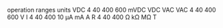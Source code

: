 operation		ranges			units
VDC				4 40 400 600	mVDC VDC VAC
VAC				4 40 400 600	V
I				4 40 400 10		μA mA A
R				4 40 400		Ω kΩ MΩ
T				
